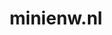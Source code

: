 ---
layout: post
title:  "minienw.nl"
internal_url:  "/data/minienw.nl.html"
categories: dutchgov
---